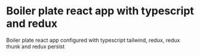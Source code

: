 # Boiler plate react app with typescript and redux

Boiler plate react app configured with typescript tailwind, redux, redux thunk and redux persist
